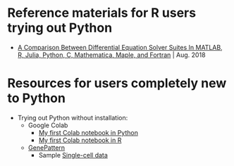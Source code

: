 # Reference materials for R users trying out Python

- [A Comparison Between Differential Equation Solver Suites In MATLAB, R, Julia, Python, C, Mathematica, Maple, and Fortran](https://d197for5662m48.cloudfront.net/documents/publicationstatus/135998/preprint_pdf/d0b6990e19f9abf6b27d7bea428dc635.pdf) | Aug. 2018

# Resources for users completely new to Python 

- Trying out Python without installation:
    - Google Colab
        - [My first Colab notebook in Python](https://colab.research.google.com/drive/1KwhbPVEY4pWxEE3g2QlypLmHzOvLDCOD)
        - [My first Colab notebook in R](https://colab.research.google.com/drive/1Jtu5rpAKEzclkHa_GLQbOOFvTn8PZrFk)
    - [GenePattern](https://notebook.genepattern.org/)
        - Sample [Single-cell data](https://datasets.genepattern.org/?prefix=data/module_support_files/PyCoGAPS/inputdata.h5ad)


